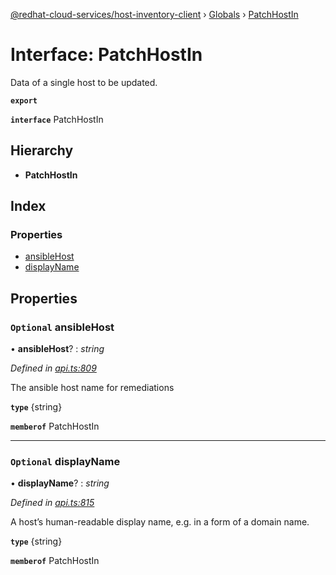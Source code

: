 [@redhat-cloud-services/host-inventory-client](../README.md) › [Globals](../globals.md) › [PatchHostIn](patchhostin.md)

# Interface: PatchHostIn

Data of a single host to be updated.

**`export`** 

**`interface`** PatchHostIn

## Hierarchy

* **PatchHostIn**

## Index

### Properties

* [ansibleHost](patchhostin.md#optional-ansiblehost)
* [displayName](patchhostin.md#optional-displayname)

## Properties

### `Optional` ansibleHost

• **ansibleHost**? : *string*

*Defined in [api.ts:809](https://github.com/RedHatInsights/javascript-clients/blob/master/packages/host-inventory/api.ts#L809)*

The ansible host name for remediations

**`type`** {string}

**`memberof`** PatchHostIn

___

### `Optional` displayName

• **displayName**? : *string*

*Defined in [api.ts:815](https://github.com/RedHatInsights/javascript-clients/blob/master/packages/host-inventory/api.ts#L815)*

A host’s human-readable display name, e.g. in a form of a domain name.

**`type`** {string}

**`memberof`** PatchHostIn
